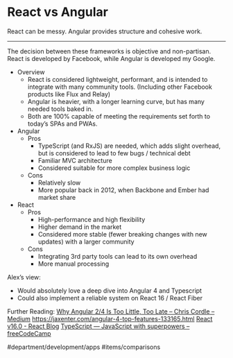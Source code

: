 # React vs Angular
React can be messy. Angular provides structure and cohesive work.

- - - -

The decision between these frameworks is objective and non-partisan. React is developed by Facebook, while Angular is developed my Google.

* Overview
	* React is considered lightweight, performant, and is intended to integrate with many community tools. (Including other Facebook products like Flux and Relay)
	* Angular is heavier, with a longer learning curve, but has many needed tools baked in.
	* Both are 100% capable of meeting the requirements set forth to today’s SPAs and PWAs.
* Angular
	* Pros
		* TypeScript (and RxJS) are needed, which adds slight overhead, but is considered to lead to few bugs / technical debt
		* Familiar MVC architecture
		* Considered suitable for more complex business logic
	* Cons
		* Relatively slow
		* More popular back in 2012, when Backbone and Ember had market share
* React
	* Pros
		* High-performance and high flexibility
		* Higher demand in the market
		* Considered more stable (fewer breaking changes with new updates) with a larger community
	* Cons
		* Integrating 3rd party tools can lead to its own overhead
		* More manual processing

Alex’s view:
* Would absolutely love a deep dive into Angular 4 and Typescript
* Could also implement a reliable system on React 16 / React Fiber

Further Reading:
[Why Angular 2/4 Is Too Little, Too Late – Chris Cordle – Medium](https://medium.com/@chriscordle/why-angular-2-4-is-too-little-too-late-ea86d7fa0bae)
https://jaxenter.com/angular-4-top-features-133165.html
[React v16.0 - React Blog](https://reactjs.org/blog/2017/09/26/react-v16.0.html)
[TypeScript — JavaScript with superpowers – freeCodeCamp](https://medium.freecodecamp.org/typescript-javascript-with-super-powers-a333b0fcabc9)

#department/development/apps
#items/comparisons